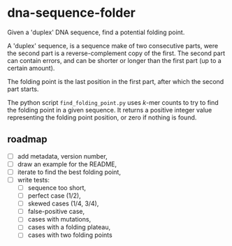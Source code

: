 # dna-sequence-folder

Given a 'duplex' DNA sequence, find a potential folding point.

A 'duplex' sequence, is a sequence make of two consecutive parts, were
the second part is a reverse-complement copy of the first. The second
part can contain errors, and can be shorter or longer than the first
part (up to a certain amount).

The folding point is the last position in the first part, after which
the second part starts.

The python script `find_folding_point.py` uses *k*-mer counts to try
to find the folding point in a given sequence. It returns a positive
integer value representing the folding point position, or zero if
nothing is found.


## roadmap

- [ ] add metadata, version number,
- [ ] draw an example for the README,
- [ ] iterate to find the best folding point,
- [ ] write tests:
  - [ ] sequence too short,
  - [ ] perfect case (1/2),
  - [ ] skewed cases (1/4, 3/4),
  - [ ] false-positive case,
  - [ ] cases with mutations,
  - [ ] cases with a folding plateau,
  - [ ] cases with two folding points
